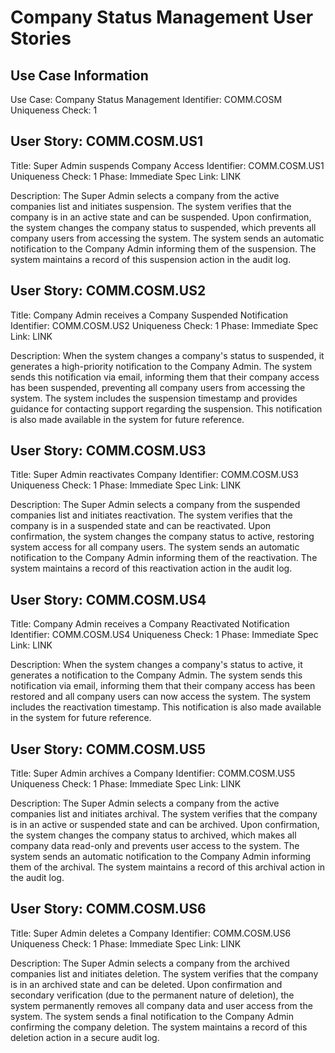 # Company Status Management User Stories

## Use Case Information
Use Case: Company Status Management
Identifier: COMM.COSM
Uniqueness Check: 1

## User Story: COMM.COSM.US1
Title: Super Admin suspends Company Access
Identifier: COMM.COSM.US1
Uniqueness Check: 1
Phase: Immediate
Spec Link: LINK

Description:
The Super Admin selects a company from the active companies list and initiates suspension. The system verifies that the company is in an active state and can be suspended. Upon confirmation, the system changes the company status to suspended, which prevents all company users from accessing the system. The system sends an automatic notification to the Company Admin informing them of the suspension. The system maintains a record of this suspension action in the audit log.

## User Story: COMM.COSM.US2
Title: Company Admin receives a Company Suspended Notification
Identifier: COMM.COSM.US2
Uniqueness Check: 1
Phase: Immediate
Spec Link: LINK

Description:
When the system changes a company's status to suspended, it generates a high-priority notification to the Company Admin. The system sends this notification via email, informing them that their company access has been suspended, preventing all company users from accessing the system. The system includes the suspension timestamp and provides guidance for contacting support regarding the suspension. This notification is also made available in the system for future reference.

## User Story: COMM.COSM.US3
Title: Super Admin reactivates Company
Identifier: COMM.COSM.US3
Uniqueness Check: 1
Phase: Immediate
Spec Link: LINK

Description:
The Super Admin selects a company from the suspended companies list and initiates reactivation. The system verifies that the company is in a suspended state and can be reactivated. Upon confirmation, the system changes the company status to active, restoring system access for all company users. The system sends an automatic notification to the Company Admin informing them of the reactivation. The system maintains a record of this reactivation action in the audit log.

## User Story: COMM.COSM.US4
Title: Company Admin receives a Company Reactivated Notification
Identifier: COMM.COSM.US4
Uniqueness Check: 1
Phase: Immediate
Spec Link: LINK

Description:
When the system changes a company's status to active, it generates a notification to the Company Admin. The system sends this notification via email, informing them that their company access has been restored and all company users can now access the system. The system includes the reactivation timestamp. This notification is also made available in the system for future reference.

## User Story: COMM.COSM.US5
Title: Super Admin archives a Company
Identifier: COMM.COSM.US5
Uniqueness Check: 1
Phase: Immediate
Spec Link: LINK

Description:
The Super Admin selects a company from the active companies list and initiates archival. The system verifies that the company is in an active or suspended state and can be archived. Upon confirmation, the system changes the company status to archived, which makes all company data read-only and prevents user access to the system. The system sends an automatic notification to the Company Admin informing them of the archival. The system maintains a record of this archival action in the audit log.

## User Story: COMM.COSM.US6
Title: Super Admin deletes a Company
Identifier: COMM.COSM.US6
Uniqueness Check: 1
Phase: Immediate
Spec Link: LINK

Description:
The Super Admin selects a company from the archived companies list and initiates deletion. The system verifies that the company is in an archived state and can be deleted. Upon confirmation and secondary verification (due to the permanent nature of deletion), the system permanently removes all company data and user access from the system. The system sends a final notification to the Company Admin confirming the company deletion. The system maintains a record of this deletion action in a secure audit log.